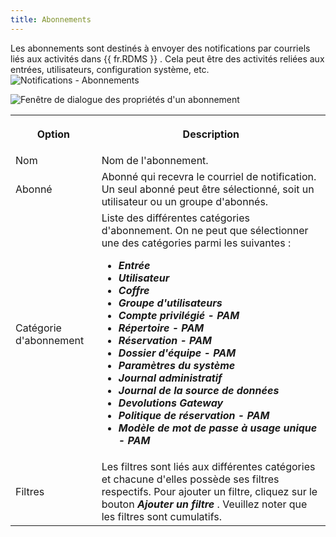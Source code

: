 ```yaml
---
title: Abonnements
---
```

Les abonnements sont destinés à envoyer des notifications par courriels liés aux activités dans {{ fr.RDMS }} . Cela peut être des activités reliées aux entrées, utilisateurs, configuration système, etc.  
![Notifications - Abonnements](https://webdevolutions.azureedge.net/docs/fr/server/ServerOp8076.png)  

![Fenêtre de dialogue des propriétés d'un abonnement](https://webdevolutions.azureedge.net/docs/fr/server/ServerOp8149.png)  

<table>
	<tr>
		<th>

Option 
		</th>
		<th>
Description 
		</th>
	</tr>
	<tr>
		<td>
Nom 
		</td>
		<td>
Nom de l'abonnement. 
		</td>
	</tr>
	<tr>
		<td>
Abonné 
		</td>
		<td>
Abonné qui recevra le courriel de notification. Un seul abonné peut être sélectionné, soit un utilisateur ou un groupe d'abonnés. 
		</td>
	</tr>
	<tr>
		<td>
Catégorie d'abonnement 
		</td>
		<td>
Liste des différentes catégories d'abonnement. On ne peut que sélectionner une des catégories parmi les suivantes :  

* ***Entrée*** 
* ***Utilisateur*** 
* ***Coffre*** 
* ***Groupe d'utilisateurs*** 
* ***Compte privilégié - PAM*** 
* ***Répertoire - PAM*** 
* ***Réservation - PAM*** 
* ***Dossier d'équipe - PAM*** 
* ***Paramètres du système*** 
* ***Journal administratif*** 
* ***Journal de la source de données*** 
* ***Devolutions Gateway*** 
* ***Politique de réservation - PAM*** 
* ***Modèle de mot de passe à usage unique - PAM*** 
		</td>
	</tr>
	<tr>
		<td>
Filtres 
		</td>
		<td>
Les filtres sont liés aux différentes catégories et chacune d'elles possède ses filtres respectifs. Pour ajouter un filtre, cliquez sur le bouton ***Ajouter un filtre*** . Veuillez noter que les filtres sont cumulatifs. 
		</td>
	</tr>
</table>


